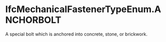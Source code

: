 IfcMechanicalFastenerTypeEnum.ANCHORBOLT
========================================
A special bolt which is anchored into concrete, stone, or brickwork.


